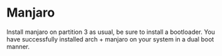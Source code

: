 # Manjaro

Install manjaro on partition 3 as usual, be sure to install a bootloader. You have successfully installed arch + manjaro on your system in a dual boot manner.

